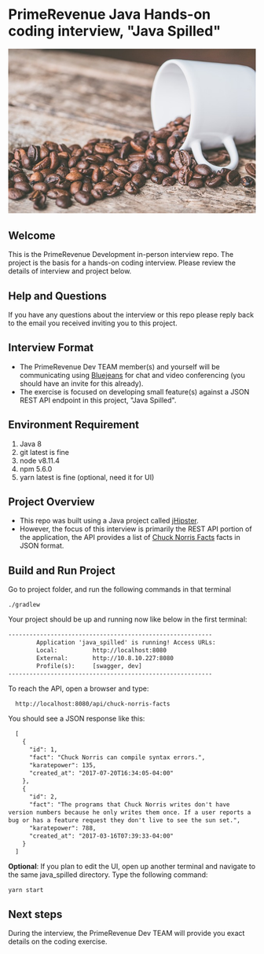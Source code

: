 # PrimeRevenue Java Hands-on coding interview, "Java Spilled"

![Spilled Java](./java_spilled.jpg)

## Welcome

This is the PrimeRevenue Development in-person interview repo. The project
is the basis for a hands-on coding interview. Please review the details of
interview and project below.

## Help and Questions

If you have any questions about the interview or this repo please reply back to the email you received inviting you to this project.

## Interview Format

* The PrimeRevenue Dev TEAM member(s) and yourself will be communicating using
[Bluejeans](https://bluejeans.com) for chat and video conferencing (you should
have an invite for this already).
* The exercise is focused on developing small feature(s) against a JSON REST API endpoint in this project, "Java Spilled".

## Environment Requirement
1. Java 8
2. git latest is fine
3. node v8.11.4
4. npm 5.6.0
5. yarn latest is fine (optional, need it for UI) 

## Project Overview

* This repo was built using a Java project called [jHipster](http://www.jhipster.tech/).
* However, the focus of this interview is primarily the REST API portion of the application, the API provides a list of [Chuck Norris Facts](https://en.wikipedia.org/wiki/Chuck_Norris) facts in JSON format.


## Build and Run Project
Go to project folder, and run the following commands in that terminal

    ./gradlew
    
Your project should be up and running now like below in the first terminal:

```
----------------------------------------------------------
        Application 'java_spilled' is running! Access URLs:
        Local:          http://localhost:8080
        External:       http://10.8.10.227:8080
        Profile(s):     [swagger, dev]
----------------------------------------------------------
```


To reach the API, open a browser and type:

      http://localhost:8080/api/chuck-norris-facts

You should see a JSON response like this:
  
```
  [
    {
      "id": 1,
      "fact": "Chuck Norris can compile syntax errors.",
      "karatepower": 135,
      "created_at": "2017-07-20T16:34:05-04:00"
    },
    {
      "id": 2,
      "fact": "The programs that Chuck Norris writes don't have version numbers because he only writes them once. If a user reports a bug or has a feature request they don't live to see the sun set.",
      "karatepower": 788,
      "created_at": "2017-03-16T07:39:33-04:00"
    }
  ]
```

**Optional**: If you plan to edit the UI, open up another terminal and navigate to the same java_spilled directory. Type the following command:

    yarn start

## Next steps

During the interview, the PrimeRevenue Dev TEAM will provide you exact details on the coding exercise.


